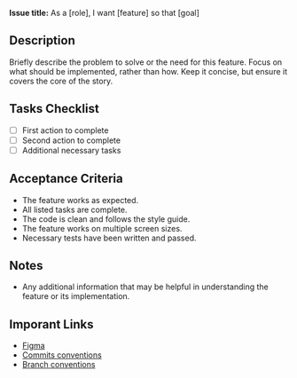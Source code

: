 ﻿**Issue title:** As a [role], I want [feature] so that [goal]

## Description
Briefly describe the problem to solve or the need for this feature. Focus on what should be implemented, rather than
how. Keep it concise, but ensure it covers the core of the story.

## Tasks Checklist
- [ ] First action to complete
- [ ] Second action to complete
- [ ] Additional necessary tasks

## Acceptance Criteria
- The feature works as expected.
- All listed tasks are complete.
- The code is clean and follows the style guide.
- The feature works on multiple screen sizes.
- Necessary tests have been written and passed.

## Notes
- Any additional information that may be helpful in understanding the feature or its implementation.

## Imporant Links
- [Figma](https://www.figma.com/embed?embed_host=notion&url=https%3A%2F%2Fwww.figma.com%2Fdesign%2FDGq2i3CTpYpifL7Ab8hC7c%2FMaterial-UI-for-Figma-(and-MUI-X)-(Community)%3Fnode-id%3D6036-164056%26m%3Ddev%26t%3DUJuutR52a6gbRzk4-1)
- [Commits conventions](https://gist.github.com/qoomon/5dfcdf8eec66a051ecd85625518cfd13)
- [Branch conventions](https://dev.to/varbsan/a-simplified-convention-for-naming-branches-and-commits-in-git-il4)